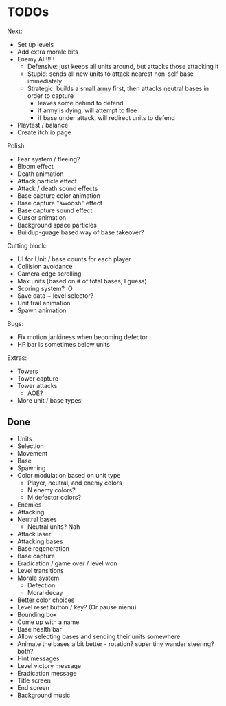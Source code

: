 # TODOs

Next:
- Set up levels
- Add extra morale bits
- Enemy AI!!!!!!
  - Defensive: just keeps all units around, but attacks those attacking it
  - Stupid: sends all new units to attack nearest non-self base immediately
  - Strategic: builds a small army first, then attacks neutral bases in order to capture
      - leaves some behind to defend
      - if army is dying, will attempt to flee
      - if base under attack, will redirect units to defend
- Playtest / balance
- Create itch.io page

Polish:
- Fear system / fleeing?
- Bloom effect
- Death animation
- Attack particle effect
- Attack / death sound effects
- Base capture color animation
- Base capture "swoosh" effect
- Base capture sound effect
- Cursor animation
- Background space particles
- Buildup-guage based way of base takeover?

Cutting block:
- UI for Unit / base counts for each player
- Collision avoidance
- Camera edge scrolling
- Max units (based on # of total bases, I guess)
- Scoring system? :O
- Save data + level selector?
- Unit trail animation
- Spawn animation

Bugs:
- Fix motion jankiness when becoming defector
- HP bar is sometimes below units

Extras:
- Towers
- Tower capture
- Tower attacks
  - AOE?
- More unit / base types!

## Done

- Units
- Selection
- Movement
- Base
- Spawning
- Color modulation based on unit type
  - Player, neutral, and enemy colors
  - N enemy colors?
  - M defector colors?
- Enemies
- Attacking
- Neutral bases
  - Neutral units? Nah
- Attack laser
- Attacking bases
- Base regeneration
- Base capture
- Eradication / game over / level won
- Level transitions
- Morale system
  - Defection
  - Moral decay
- Better color choices
- Level reset button / key? (Or pause menu)
- Bounding box
- Come up with a name
- Base health bar
- Allow selecting bases and sending their units somewhere
- Animate the bases a bit better - rotation? super tiny wander steering? both?
- Hint messages
- Level victory message
- Eradication message
- Title screen
- End screen
- Background music

